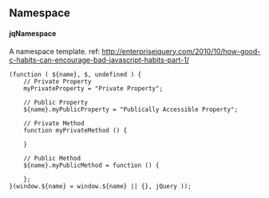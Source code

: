 ## Namespace
#### jqNamespace
A namespace template. ref: http://enterprisejquery.com/2010/10/how-good-c-habits-can-encourage-bad-javascript-habits-part-1/
```
(function ( ${name}, $, undefined ) {
	// Private Property
	myPrivateProperty = "Private Property";
		
	// Public Property
	${name}.myPublicProperty = "Publically Accessible Property";
		
	// Private Method
	function myPrivateMethod () {
		
	}
		
	// Public Method
	${name}.myPublicMethod = function () {
		
	};  
}(window.${name} = window.${name} || {}, jQuery ));
```